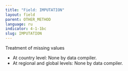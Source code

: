 ```yaml
---
title: "Field: IMPUTATION"
layout: field
parent: OTHER_METHOD
language: ru
indicator: 4-1-1bc
slug: IMPUTATION
---
```

Treatment of missing values 
* At country level: None by data compiler.
* At regional and global levels: None by data compiler.